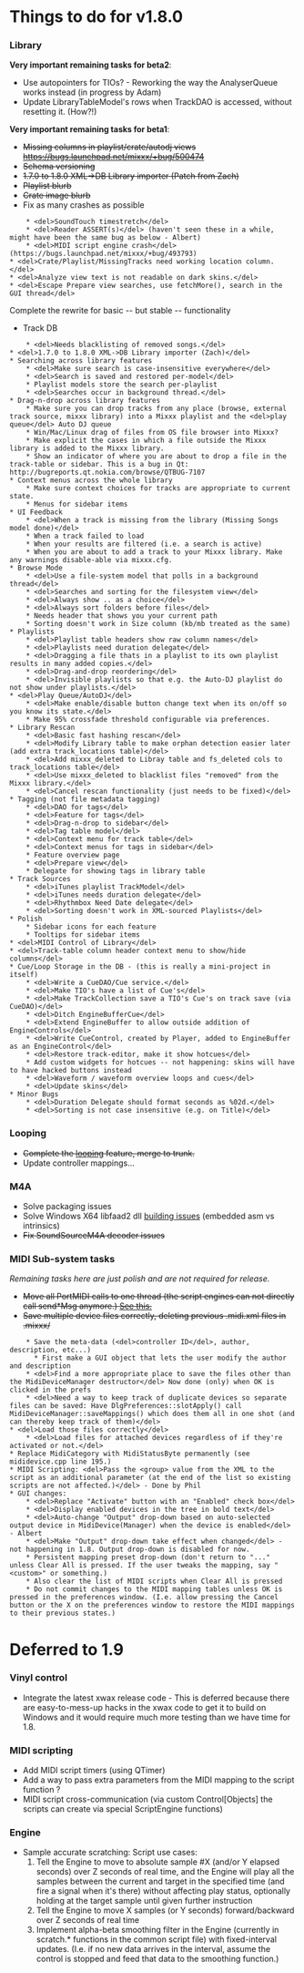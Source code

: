 # Things to do for v1.8.0

### Library

**Very important remaining tasks for beta2**:

  - Use autopointers for TIOs? - Reworking the way the AnalyserQueue
    works instead (in progress by Adam)
  - Update LibraryTableModel's rows when TrackDAO is accessed, without
    resetting it. (How?\!)

**Very important remaining tasks for beta1**:

  - ~~Missing columns in playlist/crate/autodj views
    <https://bugs.launchpad.net/mixxx/+bug/500474>~~
  - ~~Schema versioning~~
  - ~~1.7.0 to 1.8.0 XML-\>DB Library importer (Patch from Zach)~~
  - ~~Playlist blurb~~
  - ~~Crate image blurb~~
  - Fix as many crashes as possible

<!-- end list -->

``` 
    * <del>SoundTouch timestretch</del>
    * <del>Reader ASSERT(s)</del> (haven't seen these in a while, might have been the same bug as below - Albert)
    * <del>MIDI script engine crash</del> (https://bugs.launchpad.net/mixxx/+bug/493793)
* <del>Crate/Playlist/MissingTracks need working location column.</del>
* <del>Analyze view text is not readable on dark skins.</del>
* <del>Escape Prepare view searches, use fetchMore(), search in the GUI thread</del>
```

Complete the rewrite for basic -- but stable -- functionality

  - Track DB

<!-- end list -->

``` 
    * <del>Needs blacklisting of removed songs.</del>
* <del>1.7.0 to 1.8.0 XML->DB Library importer (Zach)</del>
* Searching across library features
    * <del>Make sure search is case-insensitive everywhere</del>
    * <del>Search is saved and restored per-model</del>
    * Playlist models store the search per-playlist
    * <del>Searches occur in background thread.</del>
* Drag-n-drop across library features
    * Make sure you can drop tracks from any place (browse, external track source, mixxx library) into a Mixxx playlist and the <del>play queue</del> Auto DJ queue
    * Win/Mac/Linux drag of files from OS file browser into Mixxx?
    * Make explicit the cases in which a file outside the Mixxx library is added to the Mixxx library.
    * Show an indicator of where you are about to drop a file in the track-table or sidebar. This is a bug in Qt: http://bugreports.qt.nokia.com/browse/QTBUG-7107
* Context menus across the whole library 
    * Make sure context choices for tracks are appropriate to current state.
    * Menus for sidebar items
* UI Feedback  
    * <del>When a track is missing from the library (Missing Songs model done)</del>
    * When a track failed to load
    * When your results are filtered (i.e. a search is active) 
    * When you are about to add a track to your Mixxx library. Make any warnings disable-able via mixxx.cfg.
* Browse Mode
    * <del>Use a file-system model that polls in a background thread</del>
    * <del>Searches and sorting for the filesystem view</del>
    * <del>Always show .. as a choice</del>
    * <del>Always sort folders before files</del>
    * Needs header that shows you your current path
    * Sorting doesn't work in Size column (kb/mb treated as the same)
* Playlists 
    * <del>Playlist table headers show raw column names</del>
    * <del>Playlists need duration delegate</del>
    * <del>Dragging a file thats in a playlist to its own playlist results in many added copies.</del>
    * <del>Drag-and-drop reordering</del>    
    * <del>Invisible playlists so that e.g. the Auto-DJ playlist do not show under playlists.</del> 
* <del>Play Queue/AutoDJ</del>
    * <del>Make enable/disable button change text when its on/off so you know its state.</del>
    * Make 95% crossfade threshold configurable via preferences.
* Library Rescan
    * <del>Basic fast hashing rescan</del>
    * <del>Modify Library table to make orphan detection easier later (add extra track_locations table)</del>
    * <del>Add mixxx_deleted to Libray table and fs_deleted cols to track_locations table</del>
    * <del>Use mixxx_deleted to blacklist files "removed" from the Mixxx library.</del>
    * <del>Cancel rescan functionality (just needs to be fixed)</del>
* Tagging (not file metadata tagging)
    * <del>DAO for tags</del>
    * <del>Feature for tags</del>
    * <del>Drag-n-drop to sidebar</del>
    * <del>Tag table model</del>
    * <del>Context menu for track table</del>
    * <del>Context menus for tags in sidebar</del>
    * Feature overview page
    * <del>Prepare view</del>
    * Delegate for showing tags in library table
* Track Sources
    * <del>iTunes playlist TrackModel</del>
    * <del>iTunes needs duration delegate</del>
    * <del>Rhythmbox Need Date delegate</del>
    * <del>Sorting doesn't work in XML-sourced Playlists</del>
* Polish
    * Sidebar icons for each feature
    * Tooltips for sidebar items
* <del>MIDI Control of Library</del>
* <del>Track-table column header context menu to show/hide columns</del>
* Cue/Loop Storage in the DB - (this is really a mini-project in itself) 
    * <del>Write a CueDAO/Cue service.</del>
    * <del>Make TIO's have a list of Cue's</del>
    * <del>Make TrackCollection save a TIO's Cue's on track save (via CueDAO)</del>
    * <del>Ditch EngineBufferCue</del>
    * <del>Extend EngineBuffer to allow outside addition of EngineControls</del>
    * <del>Write CueControl, created by Player, added to EngineBuffer as an EngineControl</del>
    * <del>Restore track-editor, make it show hotcues</del>
    * Add custom widgets for hotcues -- not happening: skins will have to have hacked buttons instead
    * <del>Waveform / waveform overview loops and cues</del>
    * <del>Update skins</del>
* Minor Bugs
    * <del>Duration Delegate should format seconds as %02d.</del> 
    * <del>Sorting is not case insensitive (e.g. on Title)</del>
```

### Looping

  - ~~Complete the [looping](looping) feature, merge to trunk.~~
  - Update controller mappings...

### M4A

  - Solve packaging issues 
  - Solve Windows X64 libfaad2 dll [building
    issues](build_windows_dependencies#libfaad2) (embedded asm vs
    intrinsics)
  - ~~Fix SoundSourceM4A decoder issues~~ 

### MIDI Sub-system tasks

*Remaining tasks here are just polish and are not required for release.*

  - ~~Move all PortMIDI calls to one thread (the script engines can not
    directly call send\*Msg anymore.) [See
    this.](http://lists.create.ucsb.edu/pipermail/media_api/2005-September/000422.html)~~
  - ~~Save multiple device files correctly, deleting previous .midi.xml
    files in .mixxx/~~ 

<!-- end list -->

``` 
    * Save the meta-data (<del>controller ID</del>, author, description, etc...)
      * First make a GUI object that lets the user modify the author and description
    * <del>Find a more appropriate place to save the files other than the MidiDeviceManager destructor</del> Now done (only) when OK is clicked in the prefs
    * <del>Need a way to keep track of duplicate devices so separate files can be saved: Have DlgPreferences::slotApply() call MidiDeviceManager::saveMappings() which does them all in one shot (and can thereby keep track of them)</del>
* <del>Load those files correctly</del>
    * <del>Load files for attached devices regardless of if they're activated or not.</del>
* Replace MidiCategory with MidiStatusByte permanently (see mididevice.cpp line 195.)
* MIDI Scripting: <del>Pass the <group> value from the XML to the script as an additional parameter (at the end of the list so existing scripts are not affected.)</del> - Done by Phil
* GUI changes:
    * <del>Replace "Activate" button with an "Enabled" check box</del>
    * <del>Display enabled devices in the tree in bold text</del>
    * <del>Auto-change "Output" drop-down based on auto-selected output device in MidiDevice(Manager) when the device is enabled</del> - Albert
    * <del>Make "Output" drop-down take effect when changed</del> - not happening in 1.8. Output drop-down is disabled for now.
    * Persistent mapping preset drop-down (don't return to "..." unless Clear All is pressed. If the user tweaks the mapping, say "<custom>" or something.)
    * Also clear the list of MIDI scripts when Clear All is pressed
    * Do not commit changes to the MIDI mapping tables unless OK is pressed in the preferences window. (I.e. allow pressing the Cancel button or the X on the preferences window to restore the MIDI mappings to their previous states.)
```

# Deferred to 1.9

### Vinyl control

  - Integrate the latest xwax release code - This is deferred because
    there are easy-to-mess-up hacks in the xwax code to get it to build
    on Windows and it would require much more testing than we have time
    for 1.8.

### MIDI scripting

  - Add MIDI script timers (using QTimer)
  - Add a way to pass extra parameters from the MIDI mapping to the
    script function ?
  - MIDI script cross-communication (via custom Control\[Objects\] the
    scripts can create via special ScriptEngine functions)

### Engine

  - Sample accurate scratching: Script use cases:
    1.  Tell the Engine to move to absolute sample \#X (and/or Y elapsed
        seconds) over Z seconds of real time, and the Engine will play
        all the samples between the current and target in the specified
        time (and fire a signal when it's there) without affecting play
        status, optionally holding at the target sample until given
        further instruction
    2.  Tell the Engine to move X samples (or Y seconds)
        forward/backward over Z seconds of real time
    3.  Implement alpha-beta smoothing filter in the Engine (currently
        in scratch.\* functions in the common script file) with
        fixed-interval updates. (I.e. if no new data arrives in the
        interval, assume the control is stopped and feed that data to
        the smoothing function.)
